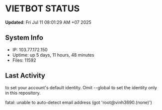 # VIETBOT STATUS
**Updated**: Fri Jul 11 08:01:29 AM +07 2025

## System Info
- IP: 103.77.172.150
- Uptime: up 5 days, 11 hours, 48 minutes
- Files: 11592

## Last Activity

to set your account's default identity.
Omit --global to set the identity only in this repository.

fatal: unable to auto-detect email address (got 'root@vinh3690.(none)')

